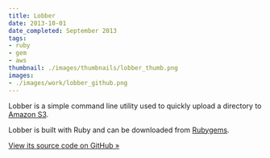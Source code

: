 ```yaml
---
title: Lobber
date: 2013-10-01
date_completed: September 2013
tags:
- ruby
- gem
- aws
thumbnail: ./images/thumbnails/lobber_thumb.png
images:
- ./images/work/lobber_github.png
---
```


Lobber is a simple command line utility used to quickly upload a directory to [Amazon S3](http://aws.amazon.com/s3/).

Lobber is built with Ruby and can be downloaded from [Rubygems](http://rubygems.org/gems/lobber).

[View its source code on GitHub &raquo;](http://github.com/mdb/lobber)
